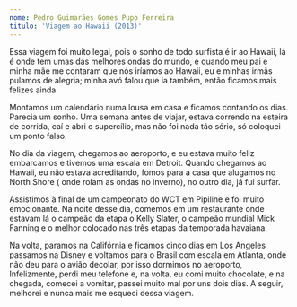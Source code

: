 ```yaml
---
nome: Pedro Guimarães Gomes Pupo Ferreira
titulo: 'Viagem ao Hawaii (2013)'
---
```



Essa viagem foi muito legal, pois o sonho de todo surfista é ir ao Hawaii, lá é onde tem umas das melhores ondas do mundo, e quando meu pai e minha mãe me contaram que nós iríamos ao Hawaii, eu e minhas irmãs pulamos de alegria; minha avó falou que ia também, então ficamos mais felizes ainda.

Montamos um calendário numa lousa em casa e ficamos contando os dias. Parecia um sonho. Uma semana antes de viajar, estava correndo na esteira de corrida, caí e abri o supercílio, mas não foi nada tão sério,  só coloquei um ponto falso.

No dia da viagem, chegamos ao aeroporto,  e eu estava muito feliz embarcamos e tivemos uma escala em Detroit.  Quando chegamos ao Hawaii,  eu não estava acreditando, fomos para a casa que alugamos no North Shore ( onde rolam as ondas no inverno),  no outro dia,  já fui surfar.

Assistimos à final de um campeonato do WCT em Pipiline  e  foi muito emocionante. Na noite desse dia, comemos em um restaurante onde  estavam lá o campeão da etapa o Kelly Slater, o campeão mundial Mick Fanning e o melhor colocado nas três etapas da temporada havaiana.

Na volta, paramos na Califórnia e ficamos cinco dias em Los Angeles passamos na Disney e voltamos para o Brasil com  escala em Atlanta, onde  não deu para o avião decolar, por isso dormimos no aeroporto, Infelizmente,  perdi meu telefone e, na volta,  eu comi muito chocolate, e na chegada,    comecei a vomitar,  passei muito  mal por uns dois dias. A seguir, melhorei e nunca mais me esqueci dessa viagem.
